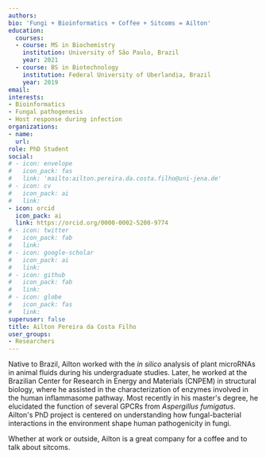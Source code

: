 ```yaml
---
authors:
bio: 'Fungi + Bioinformatics + Coffee + Sitcoms = Ailton'
education:
  courses:
  - course: MS in Biochemistry
    institution: University of São Paulo, Brazil
    year: 2021
  - course: BS in Biotechnology
    institution: Federal University of Uberlandia, Brazil
    year: 2019
email:
interests:
- Bioinformatics
- Fungal pathogenesis
- Host response during infection
organizations:
- name: 
  url:
role: PhD Student
social:
# - icon: envelope
#   icon_pack: fas
#   link: 'mailto:ailton.pereira.da.costa.filho@uni-jena.de'
# - icon: cv
#   icon_pack: ai
#   link:
- icon: orcid
  icon_pack: ai
  link: https://orcid.org/0000-0002-5200-9774
# - icon: twitter
#   icon_pack: fab
#   link:
# - icon: google-scholar
#   icon_pack: ai
#   link:
# - icon: github
#   icon_pack: fab
#   link:
# - icon: globe
#   icon_pack: fas
#   link:
superuser: false
title: Ailton Pereira da Costa Filho
user_groups:
- Researchers
---
```


Native to Brazil, Ailton worked with the *in silico* analysis of plant microRNAs in animal fluids during his undergraduate studies. Later, he  worked at the Brazilian Center for Research in Energy and Materials (CNPEM) in structural biology, where he assisted in the characterization of enzymes involved in the human inflammasome pathway. Most recently in his master's degree, he elucidated the function of several GPCRs from *Aspergillus fumigatus*. Ailton's PhD project is centered on understanding how fungal-bacterial interactions in the environment shape human pathogenicity in fungi.

Whether at work or outside, Ailton is a great company for a coffee and to talk about sitcoms.